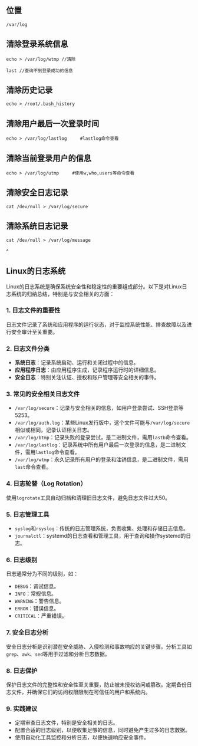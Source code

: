 

## 位置

```
/var/log
```

## 清除登录系统信息

```
echo > /var/log/wtmp //清除
```

```
last //查询不到登录成功的信息
```

## 清除历史记录

```
echo > /root/.bash_history
```

## 清除用户最后一次登录时间

```
echo > /var/log/lastlog     #lastlog命令查看
```

## 清除当前登录用户的信息

```
echo > /var/log/utmp     #使用w,who,users等命令查看
```

## 清除安全日志记录
```
cat /dev/null > /var/log/secure
```

## 清除系统日志记录

```
cat /dev/null > /var/log/message
```



^
## **Linux的日志系统**
Linux的日志系统是确保系统安全性和稳定性的重要组成部分。以下是对Linux日志系统的归纳总结，特别是与安全相关的方面：

### 1. 日志文件的重要性

日志文件记录了系统和应用程序的运行状态，对于监控系统性能、排查故障以及进行安全审计至关重要。

### 2. 日志文件分类

* **系统日志**：记录系统启动、运行和关闭过程中的信息。
* **应用程序日志**：由应用程序生成，记录程序运行时的详细信息。
* **安全日志**：特别关注认证、授权和账户管理等安全相关的事件。

### 3. 常见的安全相关日志文件

* `/var/log/secure`：记录与安全相关的信息，如用户登录尝试、SSH登录等5253。
* `/var/log/auth.log`：某些Linux发行版中，这个文件可能与`/var/log/secure`相似或相同，记录认证相关日志。
* `/var/log/btmp`：记录失败的登录尝试，是二进制文件，需用`lastb`命令查看。
* `/var/log/lastlog`：记录系统中所有用户最后一次登录的信息，是二进制文件，需用`lastlog`命令查看。
* `/var/log/wtmp`：永久记录所有用户的登录和注销信息，是二进制文件，需用`last`命令查看。

### 4. 日志轮替（Log Rotation）

使用`logrotate`工具自动归档和清理旧日志文件，避免日志文件过大50。

### 5. 日志管理工具

* `syslog`和`rsyslog`：传统的日志管理系统，负责收集、处理和存储日志信息。
* `journalctl`：systemd的日志查看和管理工具，用于查询和操作systemd的日志。

### 6. 日志级别

日志通常分为不同的级别，如：

* `DEBUG`：调试信息。
* `INFO`：常规信息。
* `WARNING`：警告信息。
* `ERROR`：错误信息。
* `CRITICAL`：严重错误。

### 7. 安全日志分析

安全日志分析是识别潜在安全威胁、入侵检测和事故响应的关键步骤。分析工具如`grep`、`awk`、`sed`等用于过滤和分析日志数据。

### 8. 日志保护

保护日志文件的完整性和安全性至关重要，防止被未授权访问或篡改。定期备份日志文件，并确保它们的访问权限限制在可信任的用户和系统内。

### 9. 实践建议

* 定期审查日志文件，特别是安全相关的日志。
* 配置合适的日志级别，以便收集足够的信息，同时避免产生过多的日志数据。
* 使用自动化工具监控和分析日志，以便快速响应安全事件。


